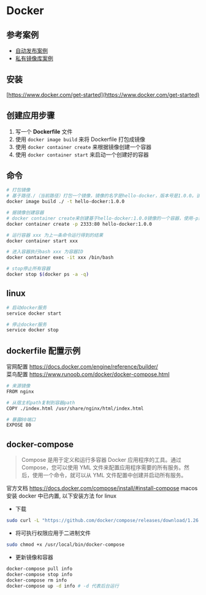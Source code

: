 # Docker

## 参考案例

- [自动发布案例](https://juejin.im/post/6844903946234904583)
- [私有镜像库案例](https://www.cnblogs.com/zhangxingeng/p/11558782.html)

## 安装

[https://www.docker.com/get-started](https://www.docker.com/get-started)

## 创建应用步骤

1. 写一个 **Dockerfile** 文件
2. 使用 `docker image build` 来将 Dockerfile 打包成镜像
3. 使用 `docker container create` 来根据镜像创建一个容器
4. 使用 `docker container start` 来启动一个创建好的容器

## 命令

```sh
# 打包镜像
# 基于路径./（当前路径）打包一个镜像，镜像的名字是hello-docker，版本号是1.0.0。该命令会自动寻找Dockerfile来打包出一个镜像
docker image build ./ -t hello-docker:1.0.0

# 据镜像创建容器
# docker container create来创建基于hello-docker:1.0.0镜像的一个容器，使用-p来指定端口绑定——将容器中的80端口绑定在宿主机的2333端口。执行完该命令，会返回一个容器ID
docker container create -p 2333:80 hello-docker:1.0.0

# 运行容器 xxx 为上一条命令运行得到的结果
docker container start xxx

# 进入容器执行bash xxx 为容器ID
docker container exec -it xxx /bin/bash

# stop停止所有容器
docker stop $(docker ps -a -q)
```

## linux

```sh
# 启动docker服务
service docker start

# 停止docker服务
service docker stop
```

## dockerfile 配置示例

官网配置 https://docs.docker.com/engine/reference/builder/  
菜鸟配置 https://www.runoob.com/docker/docker-compose.html

```sh
# 来源镜像
FROM nginx

# 从宿主机path复制到容器path
COPY ./index.html /usr/share/nginx/html/index.html

# 暴露80端口
EXPOSE 80
```

## docker-compose

> Compose 是用于定义和运行多容器 Docker 应用程序的工具。通过 Compose，您可以使用
> YML 文件来配置应用程序需要的所有服务。然后，使用一个命令，就可以从 YML
> 文件配置中创建并启动所有服务。

官方文档 https://docs.docker.com/compose/install/#install-compose macos
安装 docker 中已内置, 以下安装方法 for linux

- 下载

```sh
sudo curl -L "https://github.com/docker/compose/releases/download/1.26.2/docker-compose-$(uname -s)-$(uname -m)" -o /usr/local/bin/docker-compose
```

- 将可执行权限应用于二进制文件

```sh
sudo chmod +x /usr/local/bin/docker-compose
```

- 更新镜像和容器

```sh
docker-compose pull info
docker-compose stop info
docker-compose rm info
docker-compose up -d info # -d 代表后台运行
```

